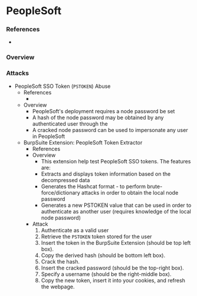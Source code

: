 <!---------------------------------------------------------------------------------
Copyright: (c) BLS OPS LLC.
This program is free software: you can redistribute it and/or modify
it under the terms of the GNU General Public License as published by
the Free Software Foundation, version 3.
This program is distributed in the hope that it will be useful,
but WITHOUT ANY WARRANTY; without even the implied warranty of
MERCHANTABILITY or FITNESS FOR A PARTICULAR PURPOSE. See the
GNU General Public License for more details.
You should have received a copy of the GNU General Public License
along with this program. If not, see <https://www.gnu.org/licenses/>.
--------------------------------------------------------------------------------->
# PeopleSoft
### References
* []()

### Overview

### Attacks

* PeopleSoft SSO Token (`PSTOKEN`) Abuse
	* References
		* []()
	* Overview
		* PeopleSoft's deployment requires a node password be set
		* A hash of the node password may be obtained by any authenticated user through the 
		* A cracked node password can be used to impersonate any user in PeopleSoft
	* BurpSuite Extension: PeopleSoft Token Extractor
		* References
		* Overview
			* This extension help test PeopleSoft SSO tokens. The features are:
		    * Extracts and displays token information based on the decompressed data
			* Generates the Hashcat format - to perform brute-force/dictionary attacks in order to obtain the local node password
			* Generates a new PSTOKEN value that can be used in order to authenticate as another user (requires knowledge of the local node password)
		* Attack
			1. Authenticate as a valid user
			1. Retrieve the `PSTOKEN` token stored for the user
			1. Insert the token in the BurpSuite Extension (should be top left box).
			1. Copy the derived hash (should be bottom left box).
			1. Crack the hash.
			1. Insert the cracked password (should be the top-right box).
			1. Specify a username (should be the right-middle box).
			1. Copy the new token, insert it into your cookies, and refresh the webpage.

